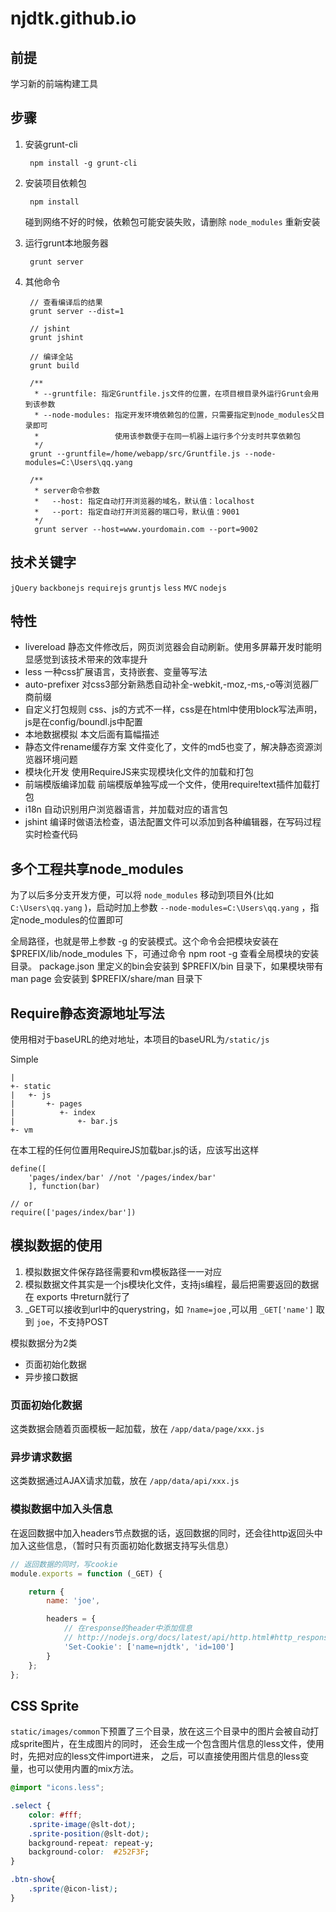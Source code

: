 # njdtk.github.io

## 前提

学习新的前端构建工具

## 步骤

1. 安装grunt-cli

        npm install -g grunt-cli

1. 安装项目依赖包

        npm install

    碰到网络不好的时候，依赖包可能安装失败，请删除 `node_modules` 重新安装

1. 运行grunt本地服务器

        grunt server

1. 其他命令

        // 查看编译后的结果
        grunt server --dist=1

        // jshint
        grunt jshint

        // 编译全站
        grunt build

        /**
         * --gruntfile: 指定Gruntfile.js文件的位置，在项目根目录外运行Grunt会用到该参数
         * --node-modules: 指定开发环境依赖包的位置，只需要指定到node_modules父目录即可
         *                 使用该参数便于在同一机器上运行多个分支时共享依赖包
         */
        grunt --gruntfile=/home/webapp/src/Gruntfile.js --node-modules=C:\Users\qq.yang

        /**
         * server命令参数
         *   --host: 指定自动打开浏览器的域名，默认值：localhost
         *   --port: 指定自动打开浏览器的端口号，默认值：9001
         */
         grunt server --host=www.yourdomain.com --port=9002


## 技术关键字
`jQuery` `backbonejs` `requirejs` `gruntjs` `less` `MVC` `nodejs`

## 特性

- livereload
静态文件修改后，网页浏览器会自动刷新。使用多屏幕开发时能明显感觉到该技术带来的效率提升
- less
一种css扩展语言，支持嵌套、变量等写法
- auto-prefixer
对css3部分新熟悉自动补全-webkit,-moz,-ms,-o等浏览器厂商前缀
- 自定义打包规则
css、js的方式不一样，css是在html中使用block写法声明，js是在config/boundl.js中配置
- 本地数据模拟
本文后面有篇幅描述
- 静态文件rename缓存方案
文件变化了，文件的md5也变了，解决静态资源浏览器环境问题
- 模块化开发
使用RequireJS来实现模块化文件的加载和打包
- 前端模版编译加载
前端模版单独写成一个文件，使用require!text插件加载打包
- i18n
自动识别用户浏览器语言，并加载对应的语言包
- jshint
编译时做语法检查，语法配置文件可以添加到各种编辑器，在写码过程实时检查代码

## 多个工程共享node_modules

为了以后多分支开发方便，可以将 `node_modules` 移动到项目外(比如 `C:\Users\qq.yang` )，启动时加上参数 `--node-modules=C:\Users\qq.yang` ，指定node\_modules的位置即可

全局路径，也就是带上参数 -g 的安装模式。这个命令会把模块安装在 $PREFIX/lib/node_modules 下，可通过命令 npm root -g 查看全局模块的安装目录。 package.json 里定义的bin会安装到 $PREFIX/bin 目录下，如果模块带有 man page 会安装到 $PREFIX/share/man 目录下

## Require静态资源地址写法
使用相对于baseURL的绝对地址，本项目的baseURL为`/static/js`

Simple
```
|
+- static
|   +- js
|       +- pages
|          +- index
|              +- bar.js
+- vm
```

在本工程的任何位置用RequireJS加载bar.js的话，应该写出这样
```
define([
    'pages/index/bar' //not '/pages/index/bar'
    ], function(bar)

// or
require(['pages/index/bar'])

```


## 模拟数据的使用

1. 模拟数据文件保存路径需要和vm模板路径一一对应
2. 模拟数据文件其实是一个js模块化文件，支持js编程，最后把需要返回的数据在 exports 中return就行了
3. _GET可以接收到url中的querystring，如 `?name=joe` ,可以用 `_GET['name']` 取到 `joe`，不支持POST

模拟数据分为2类

- 页面初始化数据
- 异步接口数据

### 页面初始化数据
这类数据会随着页面模板一起加载，放在 `/app/data/page/xxx.js`

### 异步请求数据
这类数据通过AJAX请求加载，放在 `/app/data/api/xxx.js`

### 模拟数据中加入头信息
在返回数据中加入headers节点数据的话，返回数据的同时，还会往http返回头中加入这些信息，（暂时只有页面初始化数据支持写头信息）

```javascript
// 返回数据的同时，写cookie
module.exports = function (_GET) {

    return {
        name: 'joe',

        headers = {
            // 在response的header中添加信息
            // http://nodejs.org/docs/latest/api/http.html#http_response_setheader_name_value
            'Set-Cookie': ['name=njdtk', 'id=100']
        }
    };
};
```

## CSS Sprite
`static/images/common`下预置了三个目录，放在这三个目录中的图片会被自动打成sprite图片，在生成图片的同时，
还会生成一个包含图片信息的less文件，使用时，先把对应的less文件import进来，
之后，可以直接使用图片信息的less变量，也可以使用内置的mix方法。

```css
@import "icons.less";

.select {
    color: #fff;
    .sprite-image(@slt-dot);
    .sprite-position(@slt-dot);
    background-repeat: repeat-y;
    background-color:  #252F3F;
}

.btn-show{
    .sprite(@icon-list);
}
```